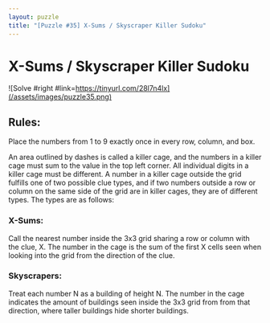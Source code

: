 ```yaml
---
layout: puzzle
title: "[Puzzle #35] X-Sums / Skyscraper Killer Sudoku"
---
```


# X-Sums / Skyscraper Killer Sudoku

![Solve #right #link=https://tinyurl.com/28l7n4lx](/assets/images/puzzle35.png)

## Rules:

 Place the numbers from 1 to 9 exactly once in every row, column, and box.

An area outlined by dashes is called a killer cage, and the numbers in a killer cage must sum to the value in the top left corner. All individual digits in a killer cage must be different. A number in a killer cage outside the grid fulfills one of two possible clue types, and if two numbers outside a row or column on the same side of the grid are in killer cages, they are of different types. The types are as follows:

### X-Sums:

Call the nearest number inside the 3x3 grid sharing a row or column with the clue, X. The number in the cage is the sum of the first X cells seen when looking into the grid from the direction of the clue.

### Skyscrapers:

Treat each number N as a building of height N. The number in the cage indicates the amount of buildings seen inside the 3x3 grid from from that direction, where taller buildings hide shorter buildings. 
